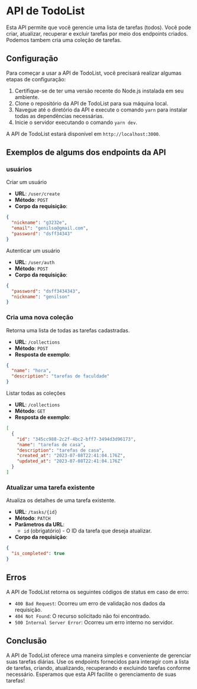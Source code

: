 # API de TodoList

Esta API permite que você gerencie uma lista de tarefas (todos). Você pode criar, atualizar, recuperar e excluir tarefas por meio dos endpoints criados. Podemos tambem cria uma coleção de tarefas.

## Configuração

Para começar a usar a API de TodoList, você precisará realizar algumas etapas de configuração:

1. Certifique-se de ter uma versão recente do Node.js instalada em seu ambiente.
2. Clone o repositório da API de TodoList para sua máquina local.
3. Navegue até o diretório da API e execute o comando `yarn` para instalar todas as dependências necessárias.
4. Inicie o servidor executando o comando `yarn dev`.

A API de TodoList estará disponível em `http://localhost:3000`.

## Exemplos de algums dos endpoints da API

### usuários

Criar um usuário

- **URL**: `/user/create`
- **Método**: `POST`
- **Corpo da requisição**:

```json
{
  "nickname": "g3232e",
  "email": "genilso@gmail.com",
  "password": "dsff34343"
}
```

Autenticar um usuário

- **URL**: `/user/auth`
- **Método**: `POST`
- **Corpo da requisição**:

```json
{
  "password": "dsff3434343",
  "nickname": "genilson"
}
```

### Cria uma nova coleção

Retorna uma lista de todas as tarefas cadastradas.

- **URL**: `/collections`
- **Método**: `POST`
- **Resposta de exemplo**:

```json
{
  "name": "hora",
  "description": "tarefas de faculdade"
}
```

Listar todas as coleções

- **URL**: `/collections`
- **Método**: `GET`
- **Resposta de exemplo**:

```json
[
  {
    "id": "345cc988-2c2f-4bc2-bff7-3494d3d96173",
    "name": "tarefas de casa",
    "description": "tarefas de casa",
    "created_at": "2023-07-08T22:41:04.176Z",
    "updated_at": "2023-07-08T22:41:04.176Z"
  }
]
```

### Atualizar uma tarefa existente

Atualiza os detalhes de uma tarefa existente.

- **URL**: `/tasks/{id}`
- **Método**: `PATCH`
- **Parâmetros da URL**:
  - `id` (obrigatório) - O ID da tarefa que deseja atualizar.
- **Corpo da requisição**:

```json
{
  "is_completed": true
}
```

## Erros

A API de TodoList retorna os seguintes códigos de status em caso de erro:

- `400 Bad Request`: Ocorreu um erro de validação nos dados da requisição.
- `404 Not Found`: O recurso solicitado não foi encontrado.
- `500 Internal Server Error`: Ocorreu um erro interno no servidor.

## Conclusão

A API de TodoList oferece uma maneira simples e conveniente de gerenciar suas tarefas diárias. Use os endpoints fornecidos para interagir com a lista de tarefas, criando, atualizando, recuperando e excluindo tarefas conforme necessário. Esperamos que esta API facilite o gerenciamento de suas tarefas!
